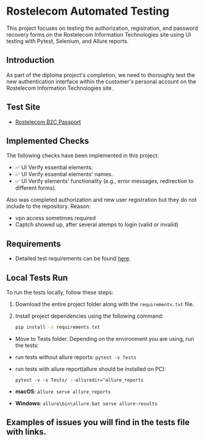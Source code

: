 # Rostelecom Automated Testing

This project focuses on testing the authorization, registration, and password recovery forms on the Rostelecom Information Technologies site using UI testing with Pytest, Selenium, and Allure reports.

## Introduction
As part of the diploma project's completion, we need to thoroughly test the new authentication interface within the customer's personal account on the Rostelecom Information Technologies site.

## Test Site
- [Rostelecom B2C Passport](https://b2c.passport.rt.ru)

## Implemented Checks

The following checks have been implemented in this project:

- ✅ UI Verify essential elements.
- ✅ UI Verify essential elements' names.
- ✅ UI Verify elements' functionality (e.g., error messages, redirection to different forms).

Also was completed authorization and new user registration but they do not include to the repository. 
Reason: 
- vpn access sometimes required
- Captch showed up, after several atemps to login (valid or invalid)

## Requirements
- Detailed test requirements can be found [here](https://drive.google.com/file/d/1yMRCT2JT6EWqIWMwW0LSa6mn70_7XYVi/view?usp=sharing).

## Local Tests Run
To run the tests locally, follow these steps:

1. Download the entire project folder along with the `requirements.txt` file.
2. Install project dependencies using the following command:

   ```bash
   pip install -r requirements.txt
- Move to Tests folder. Depending on the environment you are using, run the tests:
- run tests without allure reports: `pytest -v Tests`
- run tests with allure report(allure should be installed on PC):

  `pytest -v -s Tests/ --alluredir="allure_reports`
- **macOS**: `allure serve allure_reports`
- **Windows**: `allure\bin\allure.bat serve allure-results`

##  Examples of issues you will find in the tests file with links. 

